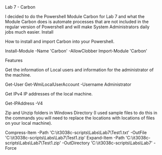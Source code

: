 Lab 7 - Carbon

I decided to do the Powershell Module Carbon for Lab 7 and what the Module Carbon does is automate processes that are not included in the regular version of Powershell and will make System Administrators daily jobs much easier.
Install

How to install and import Carbon into your Powershell.

Install-Module -Name 'Carbon' -AllowClobber
Import-Module 'Carbon'

Features

Get the information of Local users and information for the administrator of the machine.

Get-User 
Get-WmiLocalUserAccount -Username Administrator

Get IPv4 IP addresses of the local machine.

Get-IPAddress -V4

Zip and Unzip folders in Windows Directory (I used sample files to do this in the commands you will need to replace the locations with locations of files on your local machine).

Compress-Item -Path 'C:\it3038c-scripts\Labs\Lab7\Test1.txt' -OutFile 'C:\it3038c-scripts\Labs\Lab7\Test1.zip'
Expand-Item -Path 'C:\it3038c-scripts\Labs\Lab7\Test1.zip' -OutDirectory 'C:\it3038c-scripts\Labs\Lab7' -Force